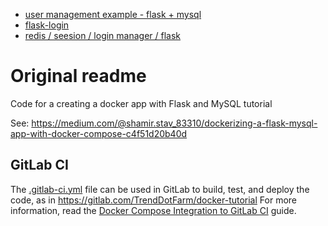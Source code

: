 - [user management example - flask + mysql](https://codeshack.io/login-system-python-flask-mysql/)
- [flask-login](https://github.com/maxcountryman/flask-login)
- [redis /  seesion / login manager / flask ](https://github.com/hackersandslackers/flasksession-tutorial)

# Original readme

Code for a creating a docker app with Flask and MySQL tutorial

See:
https://medium.com/@shamir.stav_83310/dockerizing-a-flask-mysql-app-with-docker-compose-c4f51d20b40d

## GitLab CI

The [.gitlab-ci.yml](.gitlab-ci.yml) file can be used in GitLab to build,
test, and deploy the code, as in https://gitlab.com/TrendDotFarm/docker-tutorial
For more information, read the [Docker Compose Integration to GitLab
CI](GitLab-CI.md) guide.
